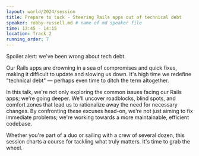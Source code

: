 ```yaml
---
layout: world/2024/session
title: Prepare to tack - Steering Rails apps out of technical debt
speaker: robby-russell.md # name of md speaker file
time: 13:45 - 14:15
location: Track 2
running_order: 7
---
```


Spoiler alert: we've been wrong about tech debt.

Our Rails apps are drowning in a sea of compromises and quick fixes, making it difficult to update and slowing us down. It's high time we redefine "technical debt" — perhaps even time to ditch the term altogether.

In this talk, we're not only exploring the common issues facing our Rails apps; we're going deeper. We'll uncover roadblocks, blind spots, and comfort zones that lead us to rationalize away the need for necessary changes. By confronting these excuses head-on, we're not just aiming to fix immediate problems; we're working towards a more maintainable, efficient codebase.

Whether you're part of a duo or sailing with a crew of several dozen, this session charts a course for tackling what truly matters. It's time to grab the wheel.
